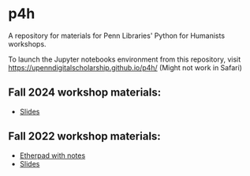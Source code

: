 # p4h
A repository for materials for Penn Libraries' Python for Humanists workshops.

To launch the Jupyter notebooks environment from this repository, visit https://upenndigitalscholarship.github.io/p4h/ (Might not work in Safari)

## Fall 2024 workshop materials:
- [Slides](https://github.com/upenndigitalscholarship/p4h/blob/main/P4Hslides_2024.pdf)

## Fall 2022 workshop materials:
- [Etherpad with notes](https://etherpad.wikimedia.org/p/P4H_Penn_2022)
- [Slides](https://github.com/upenndigitalscholarship/p4h2022/blob/main/P4Hslides_2022.pdf)


